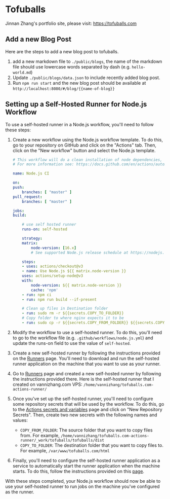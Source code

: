 # Tofuballs 

Jinnan Zhang's portfolio site, please visit: https://tofuballs.com

## Add a new Blog Post

Here are the steps to add a new blog post to tofuballs.

1. add a new markdown file to `./public/blogs`, the name of the markdown file should use lowercase words separated by dash (e.g. `hello-world.md`)
2. Update `./public/blogs/data.json` to include recently added blog post.
3. Run `npm run start` and the new blog post should be available at `http://localhost:8080/#/blog/{{name-of-blog}}`

## Setting up a Self-Hosted Runner for Node.js Workflow

To use a self-hosted runner in a Node.js workflow, you'll need to follow these steps:

1. Create a new workflow using the Node.js workflow template. To do this, go to your repository on GitHub and click on the "Actions" tab. Then, click on the "New workflow" button and select the Node.js template.
    ```yml
    # This workflow will do a clean installation of node dependencies, cache/restore them, build the source code and run tests across different versions of node
    # For more information see: https://docs.github.com/en/actions/automating-builds-and-tests/building-and-testing-nodejs

    name: Node.js CI

    on:
    push:
        branches: [ "master" ]
    pull_request:
        branches: [ "master" ]

    jobs:
    build:

        # use self hosted runner
        runs-on: self-hosted

        strategy:
        matrix:
            node-version: [16.x]
            # See supported Node.js release schedule at https://nodejs.org/en/about/releases/

        steps:
        - uses: actions/checkout@v3
        - name: Use Node.js ${{ matrix.node-version }}
        uses: actions/setup-node@v3
        with:
            node-version: ${{ matrix.node-version }}
            cache: 'npm'
        - run: npm ci
        - run: npm run build --if-present

        # Clean up files in Destination folder
        - run: sudo rm -r ${{secrets.COPY_TO_FOLDER}}
        # Copy folder to where nginx expects it to be
        - run: sudo cp -r ${{secrets.COPY_FROM_FOLDER}} ${{secrets.COPY_TO_FOLDER}}
    ```
2. Modify the workflow to use a self-hosted runner. To do this, you'll need to go to the workflow file (e.g. `.github/workflows/node.js.yml`) and update the runs-on field to use the value of `self-hosted`.

3. Create a new self-hosted runner by following the instructions provided on the [Runners](https://github.com/vannizhang/tofuballs/settings/actions/runners) page. You'll need to download and run the self-hosted runner application on the machine that you want to use as your runner.

2. Go to [Runners](https://github.com/vannizhang/tofuballs/settings/actions/runners) page and created a new self-hosted runner by following the instructions provided there. Here is the self-hosted runner that I created on vannizhang.com VPS: `/home/vannizhang/tofuballs.com-actions-runner/`

4. Once you've set up the self-hosted runner, you'll need to configure some repository secrets that will be used by the workflow. To do this, go to the [Actions secrets and variables](https://github.com/vannizhang/tofuballs/settings/secrets/actions) page and click on "New Repository Secrets". Then, create two new secrets with the following names and values:
    - `COPY_FROM_FOLDER`: The source folder that you want to copy files from. For example, `/home/vannizhang/tofuballs.com-actions-runner/_work/tofuballs/tofuballs/dist`
    - `COPY_TO_FOLDER`: The destination folder that you want to copy files to. For example, `/var/www/tofuballs.com/html`

5. Finally, you'll need to configure the self-hosted runner application as a service to automatically start the runner application when the machine starts. To do this, follow the instructions provided on this [page](https://docs.github.com/en/actions/hosting-your-own-runners/configuring-the-self-hosted-runner-application-as-a-service).

With these steps completed, your Node.js workflow should now be able to use your self-hosted runner to run jobs on the machine you've configured as the runner.
